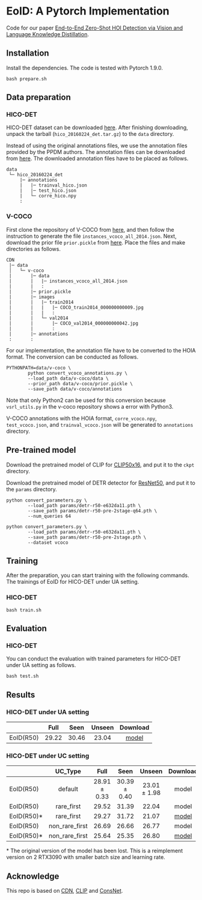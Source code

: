 # EoID: A Pytorch Implementation
Code for our paper [End-to-End Zero-Shot HOI Detection via Vision and Language Knowledge Distillation](https://arxiv.org/abs/2204.03541).

## Installation
Install the dependencies. The code is tested with Pytorch 1.9.0. 
```
bash prepare.sh
```

## Data preparation

### HICO-DET
HICO-DET dataset can be downloaded [here](https://drive.google.com/open?id=1QZcJmGVlF9f4h-XLWe9Gkmnmj2z1gSnk). After finishing downloading, unpack the tarball (`hico_20160224_det.tar.gz`) to the `data` directory.

Instead of using the original annotations files, we use the annotation files provided by the PPDM authors. The annotation files can be downloaded from [here](https://drive.google.com/open?id=1WI-gsNLS-t0Kh8TVki1wXqc3y2Ow1f2R). The downloaded annotation files have to be placed as follows.
```
data
 └─ hico_20160224_det
     |─ annotations
     |   |─ trainval_hico.json
     |   |─ test_hico.json
     |   └─ corre_hico.npy
     :
```

### V-COCO
First clone the repository of V-COCO from [here](https://github.com/s-gupta/v-coco), and then follow the instruction to generate the file `instances_vcoco_all_2014.json`. Next, download the prior file `prior.pickle` from [here](https://drive.google.com/drive/folders/10uuzvMUCVVv95-xAZg5KS94QXm7QXZW4). Place the files and make directories as follows.
```
CDN
 |─ data
 │   └─ v-coco
 |       |─ data
 |       |   |─ instances_vcoco_all_2014.json
 |       |   :
 |       |─ prior.pickle
 |       |─ images
 |       |   |─ train2014
 |       |   |   |─ COCO_train2014_000000000009.jpg
 |       |   |   :
 |       |   └─ val2014
 |       |       |─ COCO_val2014_000000000042.jpg
 |       |       :
 |       |─ annotations
 :       :
```
For our implementation, the annotation file have to be converted to the HOIA format. The conversion can be conducted as follows.
```
PYTHONPATH=data/v-coco \
        python convert_vcoco_annotations.py \
        --load_path data/v-coco/data \
        --prior_path data/v-coco/prior.pickle \
        --save_path data/v-coco/annotations
```
Note that only Python2 can be used for this conversion because `vsrl_utils.py` in the v-coco repository shows a error with Python3.

V-COCO annotations with the HOIA format, `corre_vcoco.npy`, `test_vcoco.json`, and `trainval_vcoco.json` will be generated to `annotations` directory.



## Pre-trained model
Download the pretrained model of CLIP for [CLIP50x16](https://openaipublic.azureedge.net/clip/models/52378b407f34354e150460fe41077663dd5b39c54cd0bfd2b27167a4a06ec9aa/RN50x16.pt), and put it to the `ckpt` directory.

Download the pretrained model of DETR detector for [ResNet50](https://dl.fbaipublicfiles.com/detr/detr-r50-e632da11.pth), and put it to the `params` directory.
```
python convert_parameters.py \
        --load_path params/detr-r50-e632da11.pth \
        --save_path params/detr-r50-pre-2stage-q64.pth \
        --num_queries 64

python convert_parameters.py \
        --load_path params/detr-r50-e632da11.pth \
        --save_path params/detr-r50-pre-2stage.pth \
        --dataset vcoco
```

## Training
After the preparation, you can start training with the following commands. The trainings of EoID for HICO-DET under UA setting.

### HICO-DET
```
bash train.sh
```

## Evaluation

### HICO-DET
You can conduct the evaluation with trained parameters for HICO-DET under UA setting as follows.
```
bash test.sh
```

## Results

### HICO-DET under UA setting
| |Full |Seen |Unseen |Download|
| :--- | :---: | :---: | :---: | :---: |
|EoID(R50)| 29.22 | 30.46 | 23.04 | [model](https://drive.google.com/file/d/1UrTkE0BGpCDnvmmHp9mtV2WoVtjEmHkR/view?usp=sharing) |

### HICO-DET under UC setting
| |UC_Type |Full | Seen |Unseen |Download|
| :--- | :---: | :---: | :---: | :---: | :---: |
|EoID(R50)|default |28.91 $\pm$ 0.33 |30.39 $\pm$ 0.40 |23.01 $\pm$ 1.98| model |
|EoID(R50)|rare_first |29.52 |31.39 |22.04| model |
|EoID(R50)*|rare_first |29.27 |31.72 |21.07| [model](https://drive.google.com/file/d/10lIQRZm4N92Ihsr30Vw5RlTBY-Uh893x/view?usp=sharing) |
|EoID(R50)|non_rare_first |26.69 |26.66 |26.77| model |
|EoID(R50)*|non_rare_first |25.64 |25.35 |26.80| [model](https://drive.google.com/file/d/1h4D4yYhItlrLwHz-LqvzLHkJ_7-bp2bL/view?usp=sharing) |

\* The original version of the model has been lost. This is a reimplement version on 2 RTX3090 with smaller batch size and learning rate.
## Acknowledge
This repo is based on [CDN](https://github.com/YueLiao/CDN), [CLIP](https://github.com/openai/CLIP) and [ConsNet](https://github.com/yeliudev/ConsNet).

